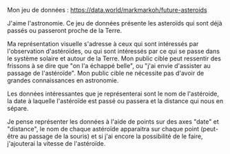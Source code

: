 
Mon jeu de données : https://data.world/markmarkoh/future-asteroids

J'aime l'astronomie. Ce jeu de données présente les asteroïds qui sont déjà passés ou passeront proche de la Terre.

Ma représentation visuelle s'adresse à ceux qui sont intéressés par l'observation d'astéroïdes, ou qui sont intéressés par ce qui se passe dans le système solaire et autour de la Terre. Mon public cible peut ressentir des frissons à se dire que "on l'a échappé belle", ou "j'ai envie d'assister au passage de l'astéroïde". Mon public cible ne nécessite pas d'avoir de grandes connaissances en astronomie. 

Les données intéressantes que je représenterai sont le nom de l'astéroide, la date à laquelle l'astéroïde est passé ou passera et la distance qui nous en sépare.

Je pense représenter les données à l'aide de points sur des axes "date" et "distance", le nom de chaque astéroïde apparaitra sur chaque point (peut-être au passage de la souris) et si j'ai encore la possibilité de le faire, j'ajouterai la vitesse de l'astéroïde.